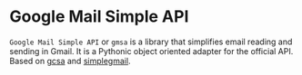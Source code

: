 Google Mail Simple API
==========

`Google Mail Simple API` or `gmsa` is a library that simplifies email reading and sending in Gmail. It is a Pythonic object oriented adapter for the official API. Based on [gcsa](https://github.com/kuzmoyev/google-calendar-simple-api) and [simplegmail](https://github.com/jeremyephron/simplegmail).


